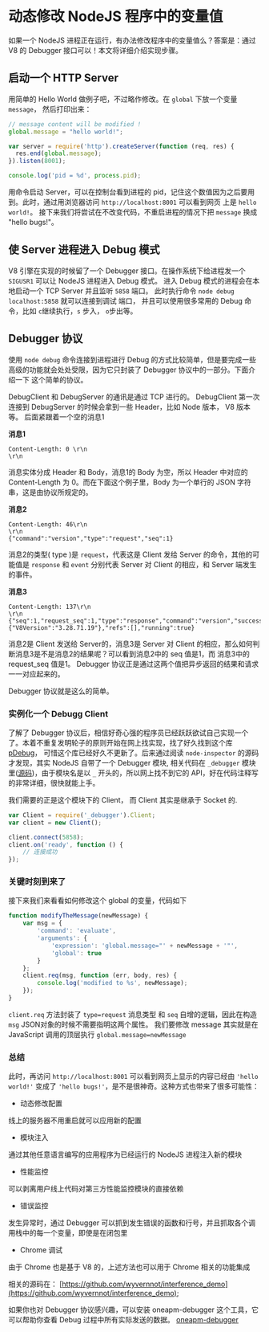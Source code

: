 # 动态修改 NodeJS 程序中的变量值

如果一个 NodeJS 进程正在运行，有办法修改程序中的变量值么？答案是：通过 V8 的 Debugger 接口可以！本文将详细介绍实现步骤。

## 启动一个 HTTP Server

用简单的 Hello World 做例子吧，不过略作修改。在 `global` 下放一个变量 `message`， 然后打印出来：

```js
// message content will be modified !
global.message = "hello world!";

var server = require('http').createServer(function (req, res) {
  res.end(global.message);
}).listen(8001);

console.log('pid = %d', process.pid);
```

用命令启动 Server，可以在控制台看到进程的 pid，记住这个数值因为之后要用到。此时，通过用浏览器访问 `http://localhost:8001` 可以看到网页
上是 `hello world!`。 接下来我们将尝试在不改变代码，不重启进程的情况下把 `message` 换成 "hello bugs!"。

## 使 Server 进程进入 Debug 模式

V8 引擎在实现的时候留了一个 Debugger 接口。在操作系统下给进程发一个 `SIGUSR1` 可以让 NodeJS 进程进入 Debug 模式。
进入 Debug 模式的进程会在本地启动一个 TCP Server 并且监听 `5858` 端口。 此时执行命令 `node debug localhost:5858` 就可以连接到调试
端口， 并且可以使用很多常用的 Debug 命令，比如 `c`继续执行，`s` 步入， `o`步出等。

## Debugger 协议

使用 `node debug` 命令连接到进程进行 Debug 的方式比较简单，但是要完成一些高级的功能就会处处受限，因为它只封装了 Debugger 协议中的一部分。下面介绍一下
这个简单的协议。

DebugClient 和 DebugServer 的通讯是通过 TCP 进行的。 DebugClient 第一次连接到 DebugServer 的时候会拿到一些 Header，比如 Node 版本， V8 版本等。
后面紧跟着一个空的消息1

**消息1**

```text
Content-Length: 0 \r\n
\r\n
```

消息实体分成 Header 和 Body，消息1的 Body 为空，所以 Header 中对应的 Content-Length 为 0。而在下面这个例子里，Body 为一个单行的 JSON 字符串，这是由协议所规定的。


**消息2**

```text
Content-Length: 46\r\n
\r\n
{"command":"version","type":"request","seq":1}
```

消息2的类型( type )是 `request`，代表这是 Client 发给 Server 的命令，其他的可能值是 `response` 和 `event` 分别代表 Server 对 Client 的相应，和 Server 端发生的事件。

**消息3**

```
Content-Length: 137\r\n
\r\n
{"seq":1,"request_seq":1,"type":"response","command":"version","success":true,"body":{"V8Version":"3.28.71.19"},"refs":[],"running":true}
```

消息2是 Client 发送给 Server的，消息3是 Server 对 Client 的相应，那么如何判断消息3是不是消息2的结果呢？可以看到消息2中的 seq 值是1，而
消息3中的 request_seq 值是1。 Debugger 协议正是通过这两个值把异步返回的结果和请求一一对应起来的。

Debugger 协议就是这么的简单。

### 实例化一个 Debugg Client

了解了 Debugger 协议后，相信好奇心强的程序员已经跃跃欲试自己实现一个了。本着不重复发明轮子的原则开始在网上找实现，找了好久找到这个库 [pDebug](https://www.npmjs.com/package/pDebug)，
可惜这个库已经好久不更新了。后来通过阅读 `node-inspector` 的源码才发现，其实 NodeJS 自带了一个 Debugger 模块, 相关代码在 `_debugger` 
模块里([源码](https://github.com/joyent/node/blob/master/lib/_debugger.js))，由于模块名是以 `_` 开头的，所以网上找不到它的 API，好在代码注释写的非常详细，很快就能上手。

我们需要的正是这个模块下的 Client， 而 Client 其实是继承于 Socket 的.

```js
var Client = require('_debugger').Client;
var client = new Client();

client.connect(5858);
client.on('ready', function () {
    // 连接成功
});
```

### 关键时刻到来了

接下来我们来看看如何修改这个 global 的变量，代码如下

```js
function modifyTheMessage(newMessage) {
    var msg = {
        'command': 'evaluate',
        'arguments': {
            'expression': 'global.message="' + newMessage + '"',
            'global': true
        }
    };
    client.req(msg, function (err, body, res) {
        console.log('modified to %s', newMessage);
    });
}
```

`client.req` 方法封装了 `type=request` 消息类型 和 `seq` 自增的逻辑，因此在构造 `msg` JSON对象的时候不需要指明这两个属性。
我们要修改 message 其实就是在 JavaScript 调用的顶层执行 `global.message=newMessage`


### 总结

此时，再访问 `http://localhost:8001` 可以看到网页上显示的内容已经由 `'hello world!'` 变成了 `'hello bugs!'`，是不是很神奇。这种方式也带来了很多可能性：

- 动态修改配置

线上的服务器不用重启就可以应用新的配置

- 模块注入

通过其他任意语言编写的应用程序为已经运行的 NodeJS 进程注入新的模块

- 性能监控

可以剥离用户线上代码对第三方性能监控模块的直接依赖

- 错误监控

发生异常时，通过 Debugger 可以抓到发生错误的函数和行号，并且抓取各个调用栈中的每一个变量，即使是在闭包里

- Chrome 调试

由于 Chrome 也是基于 V8 的，上述方法也可以用于 Chrome 相关的功能集成

相关的源码在：
[https://github.com/wyvernnot/interference_demo](https://github.com/wyvernnot/interference_demo);

如果你也对 Debugger 协议感兴趣，可以安装 oneapm-debugger 这个工具，它可以帮助你查看 Debug 过程中所有实际发送的数据。
[oneapm-debugger](https://www.npmjs.com/package/oneapm-debugger)
